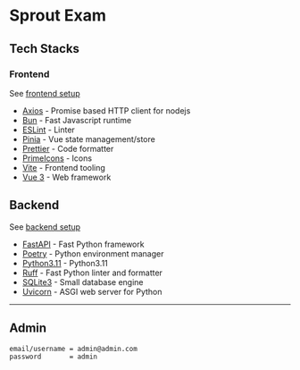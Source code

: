 # Sprout Exam

## Tech Stacks

### Frontend

See [frontend setup](https://github.com/flamendless/tree/main/frontend/README.md)

- [Axios](https://axios-http.com/) - Promise based HTTP client for nodejs
- [Bun](https://bun.sh/) - Fast Javascript runtime
- [ESLint](https://eslint.org/) - Linter
- [Pinia](https://pinia.vuejs.org/) - Vue state management/store
- [Prettier](https://prettier.io/) - Code formatter
- [PrimeIcons](https://primevue.org/icons) - Icons
- [Vite](https://vitejs.dev/) - Frontend tooling
- [Vue 3](https://vuejs.org/) - Web framework


## Backend

See [backend setup](https://github.com/flamendless/tree/main/backend/README.md)

- [FastAPI](https://fastapi.tiangolo.com/) - Fast Python framework
- [Poetry](https://python-poetry.org/) - Python environment manager
- [Python3.11](https://www.python.org/downloads/release/python-3110/) - Python3.11
- [Ruff](https://github.com/astral-sh/ruff) - Fast Python linter and formatter
- [SQLite3](https://www.sqlite.org/index.html) - Small database engine
- [Uvicorn](https://www.uvicorn.org/) - ASGI web server for Python

---

## Admin

```
email/username = admin@admin.com
password       = admin
```
